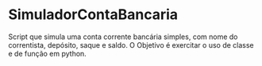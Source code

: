 # SimuladorContaBancaria
Script que simula uma conta corrente bancária simples, com nome do correntista, depósito, saque e saldo. O Objetivo é exercitar o uso de classe e de função em python.
